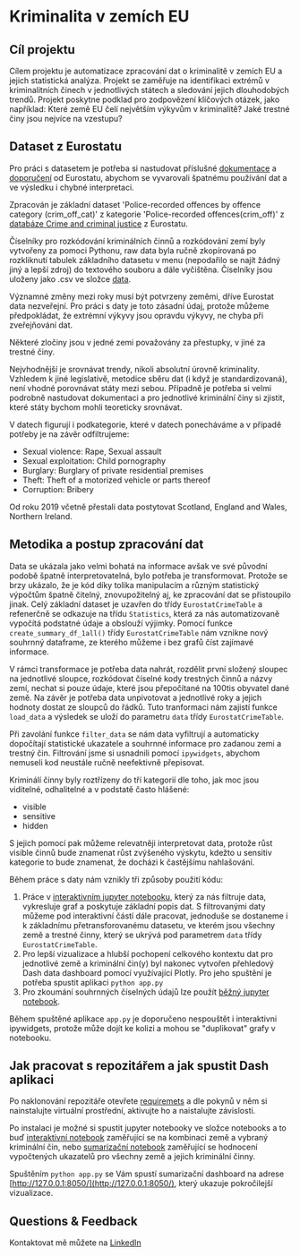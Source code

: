 # Kriminalita v zemích EU

## Cíl projektu

Cílem projektu je automatizace zpracování dat o kriminalitě v zemích EU a jejich statistická analýza. Projekt se zaměřuje na identifikaci extrémů v kriminalitních činech v jednotlivých státech a sledování jejich dlouhodobých trendů. Projekt poskytne podklad pro zodpovězení klíčových otázek, jako například: Které země EU čelí největším výkyvům v kriminalitě? Jaké trestné činy jsou nejvíce na vzestupu?

## Dataset z Eurostatu

Pro práci s datasetem je potřeba si nastudovat příslušné [dokumentace](https://ec.europa.eu/eurostat/cache/metadata/en/crim_sims.htm) a [doporučení](https://ec.europa.eu/eurostat/documents/3859598/18846431/KS-GQ-24-010-EN-N.pdf/ef737587-085e-6018-8038-e41f59222020?version=3.0&t=1712826948630) od Eurostatu, abychom se vyvarovali špatnému používání dat a ve výsledku i chybné interpretaci.

Zpracován je základní dataset 'Police-recorded offences by offence category (crim_off_cat)' z kategorie 'Police-recorded offences(crim_off)' z [databáze Crime and criminal justice](https://ec.europa.eu/eurostat/web/crime/database) z Eurostatu.

Číselníky pro rozkódování kriminálních činnů a rozkódování zemí byly vytvořeny za pomoci Pythonu, raw data byla ručně zkopírovaná po rozkliknutí tabulek základního datasetu v menu (nepodařilo se najít žádný jiný a lepší zdroj) do textového souboru a dále vyčištěna. Číselníky jsou uloženy jako .csv ve složce [data](/data).

Významné změny mezi roky musí být potvrzeny zeměmi, dříve Eurostat data nezveřejní. Pro práci s daty je toto zásadní údaj, protože můžeme předpokládat, že extrémní výkyvy jsou opravdu výkyvy, ne chyba při zveřejňování dat. 

Některé zločiny jsou v jedné zemi považovány za přestupky, v jiné za trestné činy.

Nejvhodnější je srovnávat trendy, nikoli absolutní úrovně kriminality. Vzhledem k jiné legislativě, metodice sběru dat (i když je standardizovaná), není vhodné porovnávat státy mezi sebou. Případně je potřeba si velmi podrobně nastudovat dokumentaci a pro jednotlivé kriminální činy si zjistit, které státy bychom mohli teoreticky srovnávat. 

V datech figurují i podkategorie, které v datech ponecháváme a v případě potřeby je na závěr odfiltrujeme:

- Sexual violence: Rape, Sexual assault
- Sexual exploitation: Child pornography
- Burglary: Burglary of private residential premises
- Theft: Theft of a motorized vehicle or parts thereof
- Corruption: Bribery

Od roku 2019 včetně přestali data postytovat Scotland, England and Wales, Northern Ireland. 


## Metodika a postup zpracování dat

Data se ukázala jako velmi bohatá na informace avšak ve své původní podobě špatně interpretovatelná, bylo potřeba je transformovat. Protože se brzy ukázalo, že je kód díky tolika manipulacím a různým statistický výpočtům špatně čitelný, znovupožitelný aj, ke zpracování dat se přistoupilo jinak. Celý základní dataset je uzavřen do třídy `EurostatCrimeTable` a refenerčně se odkazuje na třídu `Statistics`, která za nás automatizovaně vypočítá podstatné údaje a obslouží výjimky. Pomocí funkce `create_summary_df_1all()` třídy `EurostatCrimeTable` nám vznikne nový souhrnný dataframe, ze kterého můžeme i bez grafů číst zajímavé informace. 

V rámci transformace je potřeba data nahrát, rozdělit první složený sloupec na jednotlivé sloupce, rozkódovat číselné kody trestných činnů a názvy zemí, nechat si pouze údaje, které jsou přepočítané na 100tis obyvatel dané země. Na závěr je potřeba data unpivotovat a jednotlivé roky a jejich hodnoty dostat ze sloupců do řádků. Tuto tranformaci nám zajistí funkce `load_data` a výsledek se uloží do parametru `data` třídy `EurostatCrimeTable`. 

Při zavolání funkce `filter_data` se nám data vyfiltrují a automaticky dopočítají statistické ukazatele a souhrnné informace pro zadanou zemi a trestný čin. Filtrování jsme si usnadnili pomocí `ipywidgets`, abychom nemuseli kod neustále ručně neefektivně přepisovat.

Kriminálí činny byly roztřízeny do tří kategorií dle toho, jak moc jsou viditelné, odhalitelné a v podstatě často hlášené:

- visible
- sensitive
- hidden

S jejich pomocí pak můžeme relevatněji interpretovat data, protože růst visible činnů bude znamenat růst zvýšeného výskytu, kdežto u sensitiv kategorie to bude znamenat, že docházi k častějšímu nahlašování. 

Během práce s daty nám vznikly tři způsoby použití kódu:

1) Práce v [interaktivním jupyter notebooku](notebooks/crime_analysis_by_country.ipynb), který za nás filtruje data, vykresluje graf a poskytuje základní popis dat. S filtrovanými daty můžeme pod interaktivní částí dále pracovat, jednoduše se dostaneme i k základnímu přetransforovanému datasetu, ve kterém jsou všechny země a trestné činny, který se ukrývá pod parametrem `data` třídy `EurostatCrimeTable`.
2) Pro lepší vizualizace a hlubší pochopení celkového kontextu dat pro jednotlivé země a kriminální čin(y) byl nakonec vytvořen přehledový Dash data dashboard pomocí využívající Plotly. Pro jeho spuštění je potřeba spustit aplikaci `python app.py`
3) Pro zkoumání souhrnných číselných údajů lze použít [běžný jupyter notebook](notebooks/summarized_crime_info.ipynb). 

Během spuštěné aplikace `app.py` je doporučeno nespouštět i interaktivni ipywidgets, protože může dojít ke kolizi a mohou se "duplikovat" grafy v notebooku. 

## Jak pracovat s repozitářem a jak spustit Dash aplikaci

Po naklonování repozitáře otevřete [requiremets](requirements.txt) a dle pokynů v něm si nainstalujte virtuální prostřední, aktivujte ho a naistalujte závislosti. 

Po instalaci je možné si spustit jupyter notebooky ve složce notebooks a to buď [interaktivní notebook](notebooks/crime_analysis_by_country.ipynb) zaměřující se na kombinaci země a vybraný kriminální čin, nebo [sumarizační notebook](notebooks/summarized_crime_info.ipynb) zaměřující se hodnocení vypočtených ukazatelů pro všechny země a jejich kriminální činny.

Spuštěním `python app.py` se Vám spustí sumarizační dashboard na adrese [http://127.0.0.1:8050/](http://127.0.0.1:8050/), který ukazuje pokročilejší vizualizace. 

## Questions & Feedback

Kontaktovat mě můžete na [LinkedIn](https://www.linkedin.com/in/klarabek/)



